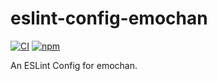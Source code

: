 # eslint-config-emochan

[![CI][ci-image]][ci-url]
[![npm][npm-image]][npm-url]

[ci-image]: https://github.com/kou-by/eslint-config-emochan/workflows/CI/badge.svg
[ci-url]: https://github.com/kou-by/eslint-config-emochan/actions
[npm-image]: https://img.shields.io/npm/v/eslint-config-emochan.svg
[npm-url]: https://npmjs.org/package/eslint-config-emochan

An ESLint Config for emochan.
